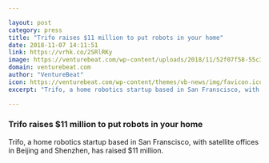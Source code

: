 ```yaml
---

layout: post
category: press
title: "Trifo raises $11 million to put robots in your home"
date: 2018-11-07 14:11:51
link: https://vrhk.co/2SRlRKy
image: https://venturebeat.com/wp-content/uploads/2018/11/52f07f58-55c3-46f3-aea5-d68303cbc6a5.png?fit=1494%2C678&strip=all
domain: venturebeat.com
author: "VentureBeat"
icon: https://venturebeat.com/wp-content/themes/vb-news/img/favicon.ico
excerpt: "Trifo, a home robotics startup based in San Franscisco, with satellite offices in Beijing and Shenzhen, has raised $11 million."

---
```


### Trifo raises $11 million to put robots in your home

Trifo, a home robotics startup based in San Franscisco, with satellite offices in Beijing and Shenzhen, has raised $11 million.